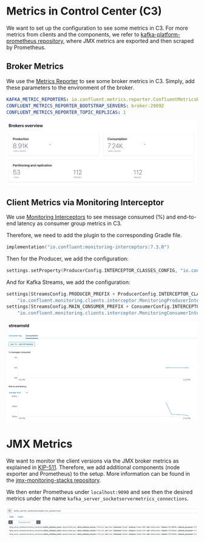 # Metrics in Control Center (C3)

We want to set up the configuration to see
some metrics in C3.
For more metrics from clients and the components, we refer
to [kafka-platform-prometheus repository](https://github.com/jeanlouisboudart/kafka-platform-prometheus),
where JMX metrics are exported and then scraped by Prometheus. 

## Broker Metrics

We use the [Metrics Reporter](https://docs.confluent.io/platform/current/kafka/metrics-reporter.html#cmetric-full)
to see some broker metrics in C3.
Simply, add these parameters to the environment of the broker.

```yaml
KAFKA_METRIC_REPORTERS: io.confluent.metrics.reporter.ConfluentMetricsReporter
CONFLUENT_METRICS_REPORTER_BOOTSTRAP_SERVERS: broker:29092
CONFLUENT_METRICS_REPORTER_TOPIC_REPLICAS: 1
```

![](broker-metrics.png)

## Client Metrics via Monitoring Interceptor

We use [Monitoring Interceptors](https://docs.confluent.io/platform/current/control-center/installation/clients.html#confluent-monitoring-interceptors-in-c3-short)
to see message consumed (%) and end-to-end latency as consumer group metrics in C3. 

Therefore, we need to add the plugin to the corresponding Gradle file.
```kts
implementation("io.confluent:monitoring-interceptors:7.3.0")
```

Then for the Producer, we add the configuration:

````kotlin
settings.setProperty(ProducerConfig.INTERCEPTOR_CLASSES_CONFIG, "io.confluent.monitoring.clients.interceptor.MonitoringProducerInterceptor")
````

And for Kafka Streams, we add the configuration:

````kotlin
settings[StreamsConfig.PRODUCER_PREFIX + ProducerConfig.INTERCEPTOR_CLASSES_CONFIG] =
    "io.confluent.monitoring.clients.interceptor.MonitoringProducerInterceptor"
settings[StreamsConfig.MAIN_CONSUMER_PREFIX + ConsumerConfig.INTERCEPTOR_CLASSES_CONFIG] =
    "io.confluent.monitoring.clients.interceptor.MonitoringConsumerInterceptor"
````

![](client-metrics.png)

# JMX Metrics

We want to monitor the client versions via the JMX broker metrics as explained in [KIP-511](https://cwiki.apache.org/confluence/display/KAFKA/KIP-511%3A+Collect+and+Expose+Client%27s+Name+and+Version+in+the+Brokers#KIP511:CollectandExposeClient'sNameandVersionintheBrokers-ApiVersionsRequest/ResponseHandling.1).
Therefore, we add additional components (node exporter and Prometheus) to the setup.
More information can be found in the [jmx-monitoring-stacks repository](https://github.com/confluentinc/jmx-monitoring-stacks).

We then enter Prometheus under `localhost:9090` and 
see then the desired metrics under the name `kafka_server_socketservermetrics_connections`.

![](kip511.png)